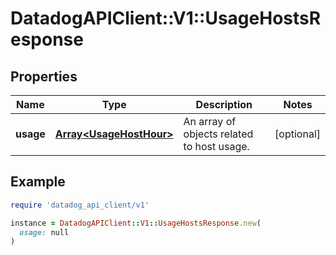 # DatadogAPIClient::V1::UsageHostsResponse

## Properties

| Name | Type | Description | Notes |
| ---- | ---- | ----------- | ----- |
| **usage** | [**Array&lt;UsageHostHour&gt;**](UsageHostHour.md) | An array of objects related to host usage. | [optional] |

## Example

```ruby
require 'datadog_api_client/v1'

instance = DatadogAPIClient::V1::UsageHostsResponse.new(
  usage: null
)
```

